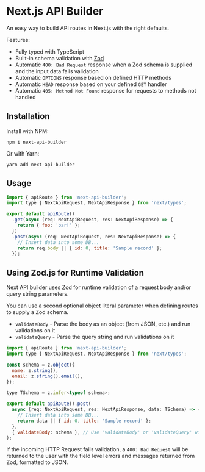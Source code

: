 # Next.js API Builder

An easy way to build API routes in Next.js with the right defaults.

Features:

- Fully typed with TypeScript
- Built-in schema validation with [Zod](https://github.com/colinhacks/zod)
- Automatic `400: Bad Request` response when a Zod schema is supplied and the input data fails validation
- Automatic `OPTIONS` response based on defined HTTP methods
- Automatic `HEAD` response based on your defined `GET` handler
- Automatic `405: Method Not Found` response for requests to methods not handled

## Installation

Install with NPM:

```
npm i next-api-builder
```

Or with Yarn:

```
yarn add next-api-builder
```

## Usage

```javascript
import { apiRoute } from 'next-api-builder';
import type { NextApiRequest, NextApiResponse } from 'next/types';

export default apiRoute()
  .get(async (req: NextApiRequest, res: NextApiResponse) => {
    return { foo: 'bar!' };
  })
  .post(async (req: NextApiRequest, res: NextApiResponse) => {
    // Insert data into some DB...
    return req.body || { id: 0, title: 'Sample record' };
  });
```

## Using Zod.js for Runtime Validation

Next API builder uses [Zod](https://github.com/colinhacks/zod) for runtime validation of a request body and/or query
string parameters.

You can use a second optional object literal parameter when defining routes to supply a Zod schema.

- `validateBody` - Parse the body as an object (from JSON, etc.) and run validations on it
- `validateQuery` - Parse the query string and run validations on it

```javascript
import { apiRoute } from 'next-api-builder';
import type { NextApiRequest, NextApiResponse } from 'next/types';

const schema = z.object({
  name: z.string(),
  email: z.string().email(),
});

type TSchema = z.infer<typeof schema>;

export default apiRoute().post(
  async (req: NextApiRequest, res: NextApiResponse, data: TSchema) => {
    // Insert data into some DB...
    return data || { id: 0, title: 'Sample record' };
  },
  { validateBody: schema }, // Use 'validateBody' or 'validateQuery' with a Zod schema object
);
```

If the incoming HTTP Request fails validation, a `400: Bad Request` will be returned to the user with the field level
errors and messages returned from Zod, formatted to JSON.
